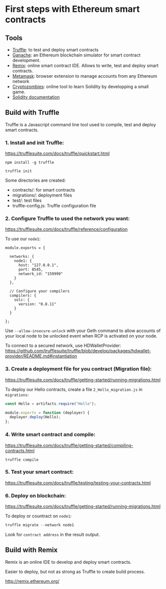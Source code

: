 # First steps with Ethereum smart contracts

## Tools

- [Truffle](https://trufflesuite.com/index.html): to test and deploy smart contracts
- [Ganache](https://trufflesuite.com/ganache/): an Ethereum blockchain simulator for smart contract development.
- [Remix](https://remix.ethereum.org/): online smart contract IDE. Allows to write, test and deploy smart contracts.
- [Metamask](https://metamask.io/): browser extension to manage accounts from any Ethereum network
- [Cryptozombies](https://cryptozombies.io/): online tool to learn Solidity by developping a small game.
- [Solidity documentation](https://docs.soliditylang.org/en/latest/)


## Build with Truffle

Truffle is a Javascript command line tool used to compile, test and deploy smart contracts.

### 1. Install and init Truffle: 

https://trufflesuite.com/docs/truffle/quickstart.html

```
npm install -g truffle
```

```
truffle init
```

Some directories are created:
- contracts/:  for smart contracts
- migrations/: deployment files
- test/: test files
- truffle-config.js: Truffle configuration file


### 2. Configure Truffle to used the network you want: 

https://trufflesuite.com/docs/truffle/reference/configuration


To use our `node1`:

```javascripr
module.exports = {

  networks: {
    node1: {
      host: "127.0.0.1",
      port: 8545,
      network_id: "159999"
    }
  },

  // Configure your compilers
  compilers: {
    solc: {
      version: "0.8.11"
    }
  }

};
```

Use `--allow-insecure-unlock` with your Geth command to allow accounts of your local node to be unlocked event when RCP is activated on your node.

To connect to a secured network, use HDWalletProvider:
https://github.com/trufflesuite/truffle/blob/develop/packages/hdwallet-provider/README.md#instantiation

###  3. Create a deployment file for you contract (Migration file): 

https://trufflesuite.com/docs/truffle/getting-started/running-migrations.html

To deploy our Hello contracts, create a file `2_Hello_migration.js` in `migrations`:

```javascript
const Hello = artifacts.require("Hello");

module.exports = function (deployer) {
  deployer.deploy(Hello);
};

```

###  4. Write smart contract and compile: 

https://trufflesuite.com/docs/truffle/getting-started/compiling-contracts.html

```
truffle compile
```

### 5. Test your smart contract: 

https://trufflesuite.com/docs/truffle/testing/testing-your-contracts.html

### 6. Deploy on blockchain: 

https://trufflesuite.com/docs/truffle/getting-started/running-migrations.html

To deploy or countract on `node1`:

```javascript
truffle migrate --network node1
```


Look for `contract address` in the result output.


## Build with Remix

Remix is an online IDE to develop and deploy smart contracts.

Easier to deploy, but not as strong as Truffle to create build process.

http://remix.ethereum.org/